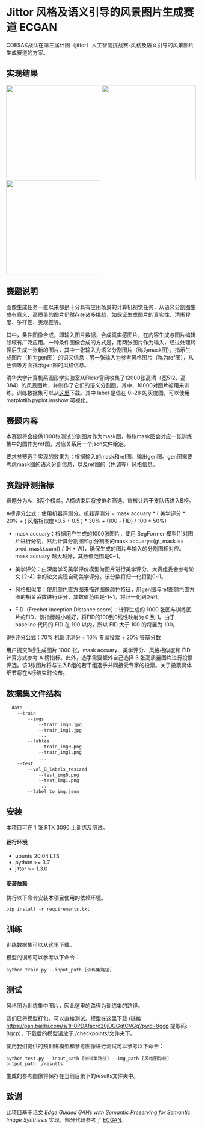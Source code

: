 # Jittor 风格及语义引导的风景图片生成赛道 ECGAN

COESAK战队在第三届计图（jittor）人工智能挑战赛-风格及语义引导的风景图片生成赛道的方案。

## 实现结果

<img src="selects/49752166377_751eec5bc8_b.jpg" width="250"> <img src="selects/6729167531_1ae3602f71_b.jpg" width="250"> <img src="selects/49419346173_1d0f343d23_b.jpg" width="250"> 

## 赛题说明

图像生成任务一直以来都是十分具有应用场景的计算机视觉任务，从语义分割图生成有意义、高质量的图片仍然存在诸多挑战，如保证生成图片的真实性、清晰程度、多样性、美观性等。

其中，条件图像合成，即输入图片数据，合成真实感图片，在内容生成与图片编辑领域有广泛应用。一种条件图像合成的方式是，用两张图片作为输入，经过处理转换后生成一张新的图片，其中一张输入为语义分割图片（称为mask图），指示生成图片（称为gen图）的语义信息；另一张输入为参考风格图片（称为ref图），从色调等方面指示gen图的风格信息。

清华大学计算机系图形学实验室从Flickr官网收集了12000张高清（宽512、高384）的风景图片，并制作了它们的语义分割图。其中，10000对图片被用来训练。训练数据集可以从[这里](https://cloud.tsinghua.edu.cn/f/063e7fcfe6a04184904d/?dl=1)下载。其中 label 是值在 0~28 的灰度图，可以使用 matplotlib.pyplot.imshow 可视化。

## 赛题内容

本赛题将会提供1000张测试分割图片作为mask图，每张mask图会对应一张训练集中的图作为ref图，对应关系用一个json文件给定。

要求参赛选手实现的效果为：根据输入的mask和ref图，输出gen图。gen图需要考虑mask图的语义分割信息，以及ref图的（色调等）风格信息。

## 赛题评测指标

赛题分为A、B两个榜单。A榜结束后将按排名筛选、审核让若干支队伍进入B榜。

A榜评分公式：使用机器评测分。机器评测分 = mask accuary * ( 美学评分 * 20% + ( 风格相似度*0.5 + 0.5 ) * 30% + (100 - FID) / 100 * 50%)

- mask accuary：根据用户生成的1000张图片，使用 SegFormer 模型[1]对图片进行分割，然后计算分割图和gt分割图的mask accuary=(gt_mask == pred_mask).sum() / (H * W)，确保生成的图片与输入的分割图相对应。mask accuary 越大越好，其数值范围是0~1。

- 美学评分：由深度学习美学评价模型为图片进行美学评分，大赛组委会参考论文 [2-4] 中的论文实现自动美学评分。该分数将归一化将到0~1。

- 风格相似度：使用颜色直方图来描述图像颜色特征，用gen图与ref图颜色直方图的相关系数进行评分，其数值范围是-1~1，将归一化到0至1。

- FID（Frechet Inception Distance score）：计算生成的 1000 张图与训练图片的FID，该指标越小越好，将FID的100到0线性映射为 0 到 1。由于 baseline 代码的 FID 在 100 以内，所以 FID 大于 100 的将置为 100。

B榜评分公式：70% 机器评测分 + 10% 专家投票 + 20% 答辩分数 

用户提交B榜生成图片 1000 张，mask accuary、美学评分、风格相似度和 FID 计算方式参考 A 榜指标。此外，选手需要额外自己选择 3 张高质量图片进行投票评选。该3张图片将与进入B组的若干组选手共同接受专家的投票。关于投票具体细节将在A榜结束时公布。

## 数据集文件结构

```bash
--data
    --train
        --imgs
            --train_img0.jpg
            --train_img1.jpg
            ...
        --lables
            --train_img0.png
            --train_img1.png
            ...
    --test
        --val_B_labels_resized
            --test_img0.png
            --test_img1.png
            ...
        --label_to_img.json
```

## 安装

本项目可在 1 张 RTX 3090 上训练及测试。

#### 运行环境
- ubuntu 20.04 LTS
- python >= 3.7
- jittor >= 1.3.0

#### 安装依赖
执行以下命令安装本项目使用的依赖环境。
```
pip install -r requirements.txt
```

## 训练

训练数据集可以从[这里](https://cloud.tsinghua.edu.cn/f/063e7fcfe6a04184904d/?dl=1)下载。

模型的训练可以参考以下命令：

```
python train.py --input_path [训练集路径]
```                       

## 测试

风格图为训练集中图片，因此这里的路径为训练集的路径。

我们已将模型打包，可以直接测试。模型在这里下载 (链接: https://pan.baidu.com/s/1H0PDAfacrc20jDGGgtCVGg?pwd=8gcp 提取码: 8gcp)，下载后的模型请放于./checkpoints/文件夹下。

使用我们提供的预训练模型和参考图像进行测试可以参考以下命令：

```
python test.py --input_path [测试集路径] --img_path [风格图路径] --output_path ./results
```             
生成的参考图像将保存在当前目录下的results文件夹中。

## 致谢

此项目基于论文 *Edge Guided GANs with Semantic Preserving for Semantic Image Synthesis* 实现，部分代码参考了 [ECGAN](https://github.com/Ha0Tang/ECGAN)。
